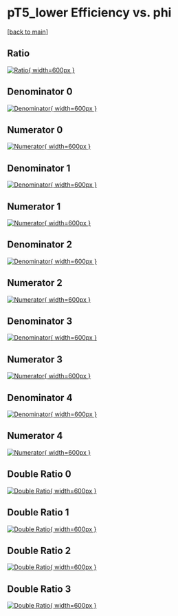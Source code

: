 # pT5_lower Efficiency vs. phi

[[back to main](./)]



## Ratio

[![Ratio](../mtv/var/pT5_lower_vtr_321_-1_eff_phi.png){ width=600px }](../mtv/var/pT5_lower_vtr_321_-1_eff_phi.pdf)

## Denominator 0

[![Denominator](../mtv/den/pT5_lower_vtr_321_-1_eff_phi_den0.png){ width=600px }](../mtv/den/pT5_lower_vtr_321_-1_eff_phi_den0.pdf)

## Numerator 0

[![Numerator](../mtv/num/pT5_lower_vtr_321_-1_eff_phi_num0.png){ width=600px }](../mtv/num/pT5_lower_vtr_321_-1_eff_phi_num0.pdf)

## Denominator 1

[![Denominator](../mtv/den/pT5_lower_vtr_321_-1_eff_phi_den1.png){ width=600px }](../mtv/den/pT5_lower_vtr_321_-1_eff_phi_den1.pdf)

## Numerator 1

[![Numerator](../mtv/num/pT5_lower_vtr_321_-1_eff_phi_num1.png){ width=600px }](../mtv/num/pT5_lower_vtr_321_-1_eff_phi_num1.pdf)

## Denominator 2

[![Denominator](../mtv/den/pT5_lower_vtr_321_-1_eff_phi_den2.png){ width=600px }](../mtv/den/pT5_lower_vtr_321_-1_eff_phi_den2.pdf)

## Numerator 2

[![Numerator](../mtv/num/pT5_lower_vtr_321_-1_eff_phi_num2.png){ width=600px }](../mtv/num/pT5_lower_vtr_321_-1_eff_phi_num2.pdf)

## Denominator 3

[![Denominator](../mtv/den/pT5_lower_vtr_321_-1_eff_phi_den3.png){ width=600px }](../mtv/den/pT5_lower_vtr_321_-1_eff_phi_den3.pdf)

## Numerator 3

[![Numerator](../mtv/num/pT5_lower_vtr_321_-1_eff_phi_num3.png){ width=600px }](../mtv/num/pT5_lower_vtr_321_-1_eff_phi_num3.pdf)

## Denominator 4

[![Denominator](../mtv/den/pT5_lower_vtr_321_-1_eff_phi_den4.png){ width=600px }](../mtv/den/pT5_lower_vtr_321_-1_eff_phi_den4.pdf)

## Numerator 4

[![Numerator](../mtv/num/pT5_lower_vtr_321_-1_eff_phi_num4.png){ width=600px }](../mtv/num/pT5_lower_vtr_321_-1_eff_phi_num4.pdf)

## Double Ratio 0

[![Double Ratio](../mtv/ratio/pT5_lower_vtr_321_-1_eff_phi_ratio0.png){ width=600px }](../mtv/ratio/pT5_lower_vtr_321_-1_eff_phi_ratio0.pdf)

## Double Ratio 1

[![Double Ratio](../mtv/ratio/pT5_lower_vtr_321_-1_eff_phi_ratio1.png){ width=600px }](../mtv/ratio/pT5_lower_vtr_321_-1_eff_phi_ratio1.pdf)

## Double Ratio 2

[![Double Ratio](../mtv/ratio/pT5_lower_vtr_321_-1_eff_phi_ratio2.png){ width=600px }](../mtv/ratio/pT5_lower_vtr_321_-1_eff_phi_ratio2.pdf)

## Double Ratio 3

[![Double Ratio](../mtv/ratio/pT5_lower_vtr_321_-1_eff_phi_ratio3.png){ width=600px }](../mtv/ratio/pT5_lower_vtr_321_-1_eff_phi_ratio3.pdf)

